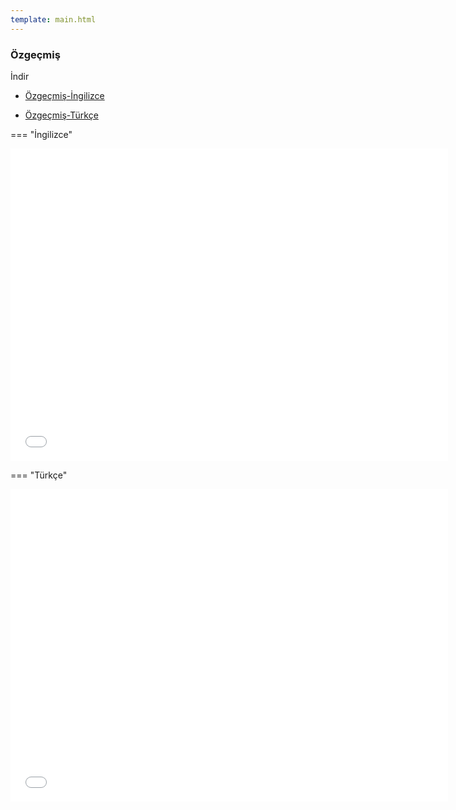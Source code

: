 ```yaml
---
template: main.html
---
```


### Özgeçmiş

İndir 

- [Özgeçmiş-İngilizce](utku_oruc_en_cv.pdf)

- [Özgeçmiş-Türkçe](utku_oruc_tr_cv.pdf)

=== "İngilizce"

<iframe width=700, height=500 frameBorder=0 src="utku_oruc_en_cv.pdf"></iframe>

=== "Türkçe"

<iframe width=700, height=500 frameBorder=0 src="utku_oruc_tr_cv.pdf"></iframe>

